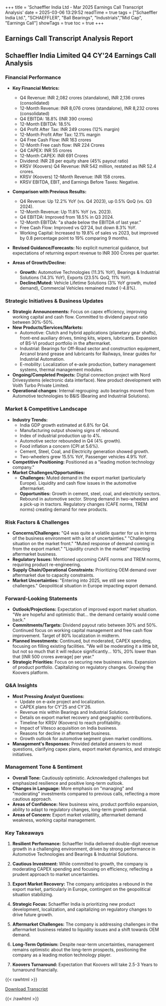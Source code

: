 +++
title = 'Schaeffler India Ltd - Mar 2025 Earnings Call Transcript Analysis'
date = 2025-03-06 13:29:52
readTime = true
tags = ["Schaeffler India Ltd.", "SCHAEFFLER", "Ball Bearings", "Industrials","Mid Cap", "Earnings Call"]
showTags = true
toc = true
+++



## Earnings Call Transcript Analysis Report
## Schaeffler India Limited Q4 CY'24 Earnings Call Analysis

### Financial Performance

*   **Key Financial Metrics:**
    *   Q4 Revenue: INR 2,082 crores (standalone), INR 2,136 crores (consolidated)
    *   12-Month Revenue: INR 8,076 crores (standalone), INR 8,232 crores (consolidated)
    *   Q4 EBITDA: 18.8% (INR 390 crores)
    *   12-Month EBITDA: 18.5%
    *   Q4 Profit After Tax: INR 249 crores (12% margin)
    *   12-Month Profit After Tax: 12.1% margin
    *   Q4 Free Cash Flow: INR 163 crores
    *   12-Month Free cash flow: INR 224 Crores
    *   Q4 CAPEX: INR 55 crores
    *   12-Month CAPEX: INR 691 Crores
    *   Dividend: INR 28 per equity share (45% payout ratio)
    *   KRSV (Koovers) Q4 Revenue: INR 542 million, restated as INR 52.4 crores.
    *   KRSV (Koovers) 12-Month Revenue: INR 158 crores.
    *   KRSV EBITDA, EBIT, and Earnings Before Taxes: Negative.

*   **Comparison with Previous Results:**
    *   Q4 Revenue: Up 12.2% YoY (vs. Q4 2023), up 0.5% QoQ (vs. Q3 2024).
    *   12-Month Revenue: Up 11.8% YoY (vs. 2023).
    *   Q4 EBITDA: Improved from 18.5% in Q3 2024.
    *   12-Month EBITDA: "a shade below the EBITDA of last year."
    *   Free Cash Flow: Improved vs Q3'24, but down 8.3% YoY.
    *   Working Capital: Increased to 19.8% of sales vs 2023, but improved by 0.8 percentage point to 19% comparing 9 months.

*   **Revised Guidance/Forecasts:** No explicit numerical guidance, but expectations of returning export revenue to INR 300 Crores per quarter.

*   **Areas of Growth/Decline:**
    *   **Growth:** Automotive Technologies (11.3% YoY), Bearings & Industrial Solutions (14.3% YoY), Exports (23.5% QoQ, 11% YoY).
    *   **Decline/Muted:** Vehicle Lifetime Solutions (3% YoY growth, muted demand), Commercial Vehicles remained muted (-4.8%).

### Strategic Initiatives & Business Updates

*   **Strategic Announcements:** Focus on capex efficiency, improving working capital and cash flow. Committed to dividend payout ratio between 30%-50%.
*   **New Products/Services/Markets:**
    *   Automotive: Clutch and hybrid applications (planetary gear shafts), front-end auxiliary drives, timing kits, wipers, lubricants. Expansion of BS-VI product portfolio in the aftermarket.
    *   Industrial: Bearings for Off-Road sector and construction equipment, Arcanol brand grease and lubricants for Railways, linear guides for Industrial Automation.
    *   E-mobility: Localization of e-axle production, battery management systems, thermal management modules.
*   **Ongoing/Completed Projects:** Digital connection project with Nord Drivesystems (electronic data interface). New product development with Voith Turbo Private Limited.
*   **Operational changes**: Internal regrouping: auto bearings moved from Automotive technologies to B&IS (Bearing and Industrial Solutions).

### Market & Competitive Landscape

*   **Industry Trends:**
    *   India GDP growth estimated at 6.8% for Q4.
    *   Manufacturing output showing signs of rebound.
    *   Index of industrial production up to 4%.
    *   Automotive sector rebounded in Q4 (4% growth).
    *   Food inflation a concern (CPI at 5.6%).
    *   Cement, Steel, Coal, and Electricity generation showed growth.
    *   Two-wheelers grew 15.5% YoY, Passenger vehicles 4.9% YoY.
*   **Competitive Positioning:** Positioned as a "leading motion technology company."
*   **Market Challenges/Opportunities:**
    *   **Challenges:** Muted demand in the export market (particularly Europe). Liquidity and cash flow issues in the automotive aftermarket.
    *   **Opportunities:** Growth in cement, steel, coal, and electricity sectors. Rebound in automotive sector. Strong demand in two-wheelers and a pick-up in tractors. Regulatory changes (CAFE norms, TREM norms) creating demand for new products.

### Risk Factors & Challenges

*   **Concerns/Challenges:** "Q4 was quite a volatile quarter for us in terms of the business environment with a lot of uncertainties." "Challenging situation on the market front." "Muted response of demand coming in from the export market." "Liquidity crunch in the market" impacting aftermarket business.
*   **Regulatory Issues:** Mentioned upcoming CAFE norms and TREM norms, requiring product re-engineering.
*   **Supply Chain/Operational Constraints:** Prioritizing OEM demand over aftermarket due to capacity constraints.
*   **Market Uncertainties:** "Entering into 2025, we still see some challenges." Geopolitical situation in Europe impacting export demand.

### Forward-Looking Statements

*   **Outlook/Projections:** Expectation of improved export market situation. "We are hopeful and optimistic that... the demand certainly would come back."
*   **Commitments/Targets:** Dividend payout ratio between 30% and 50%. Continued focus on working capital management and free cash flow improvement. Target of 80% localization in midterm.
*   **Planned Investments:** Continued, but moderated, CAPEX spending, focusing on filling existing facilities. "We will be moderating it a little bit, but not so much that it will reduce significantly... 10%, 20% lower than that [INR 500 crores average] per year."
*   **Strategic Priorities:** Focus on securing new business wins. Expansion of product portfolio. Capitalizing on regulatory changes. Growing the Koovers platform.

### Q&A Insights

*   **Most Pressing Analyst Questions:**
    *   Update on e-axle project and localization.
    *   CAPEX plans for CY'25 and CY'26.
    *   Revenue mix within Bearings and Industrial Solutions.
    *   Details on export market recovery and geographic contributions.
    *   Timeline for KRSV (Koovers) to reach profitability.
    *   Impact of Vitesco acquisition on India business.
    *   Reasons for decline in aftermarket business.
    *   Growth outlook for automotive segment given market conditions.
*   **Management's Responses:** Provided detailed answers to most questions, clarifying capex plans, export market dynamics, and strategic initiatives.

### Management Tone & Sentiment

*   **Overall Tone:** Cautiously optimistic. Acknowledged challenges but emphasized resilience and positive long-term outlook.
*   **Changes in Language:** More emphasis on "managing" and "moderating" investments compared to previous calls, reflecting a more cautious approach.
*   **Areas of Confidence:** New business wins, product portfolio expansion, ability to adapt to regulatory changes, long-term growth potential.
*   **Areas of Concern:** Export market volatility, aftermarket demand weakness, working capital management.

### Key Takeaways

1.  **Resilient Performance:** Schaeffler India delivered double-digit revenue growth in a challenging environment, driven by strong performance in Automotive Technologies and Bearings & Industrial Solutions.

2.  **Cautious Investment:** While committed to growth, the company is moderating CAPEX spending and focusing on efficiency, reflecting a prudent approach to market uncertainties.

3.  **Export Market Recovery:** The company anticipates a rebound in the export market, particularly in Europe, contingent on the geopolitical situation stabilizing.

4.  **Strategic Focus:** Schaeffler India is prioritizing new product development, localization, and capitalizing on regulatory changes to drive future growth.

5.  **Aftermarket Challenges:** The company is addressing challenges in the aftermarket business related to liquidity issues and a shift towards OEM demand.

6.  **Long-Term Optimism:** Despite near-term uncertainties, management remains optimistic about the long-term prospects, positioning the company as a leading motion technology player.

7.  **Koovers Turnaround:** Expectation that Koovers will take 2.5-3 Years to turnaround financially.



{{< rawhtml >}}

<div class="button-container">    
    <a href="https://www.bseindia.com/stockinfo/AnnPdfOpen.aspx?Pname=b8369077-a73b-4925-a123-dfa57f3b48af.pdf" target="_blank" class="report-button">
      <i class="fas fa-file-pdf"></i> Download Transcript
    </a>
</div>
    
{{< /rawhtml >}}
